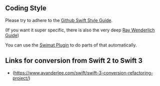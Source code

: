 ## Coding Style

Please try to adhere to the [Github Swift Style Guide](https://github.com/github/swift-style-guide).

(If you want it super specific, there is also the very deep [Ray Wenderlich Guide](https://github.com/raywenderlich/swift-style-guide))

You can use the [Swimat Plugin](https://github.com/Jintin/Swimat) to do parts of that automatically.

## Links for conversion from Swift 2 to Swift 3
- (https://www.avanderlee.com/swift/swift-3-conversion-refactoring-project/)
